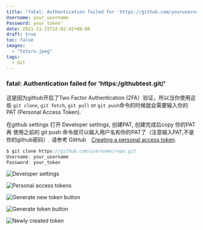 ```yaml
---
title: "fatal: Authentication failed for 'https://github.com/yourusername/githubtest.git/' "
Username: your_username
Password: your_token"
date: 2021-11-15T12:02:42+08:00
draft: true
toc: false
images:
  - "totoro.jpeg"
tags: 
  - Git
---
```


### fatal: Authentication failed for 'https:/githubtest.git/'

这是因为github开启了Two Factor Authentication (2FA）验证，所以当你使用这些 `git clone`, `git fetch`, `git pull` or `git push`命令的时候就会需要输入你的 PAT (Personal Access Token). 

在github settings 打开 Developer settings, 创建PAT, 创建完成后copy 你的PAT 再 使用之前的 git push 命令就可以输入用户名和你的PAT了（注意输入PAT,不是你的github密码）. 请参考 GitHub　[Creating a personal access token](https://docs.github.com/en/authentication/keeping-your-account-and-data-secure/creating-a-personal-access-token).

```java
$ git clone https://github.com/username/repo.git
Username: your_username
Password: your_token
```



![Developer settings](https://docs.github.com/assets/images/help/settings/developer-settings.png)

![Personal access tokens](https://docs.github.com/assets/images/help/settings/personal_access_tokens_tab.png)

![Generate new token button](https://docs.github.com/assets/images/help/settings/generate_new_token.png)

![Generate token button](https://docs.github.com/assets/images/help/settings/generate_token.png)

![Newly created token](https://docs.github.com/assets/images/help/settings/personal_access_tokens.png)



